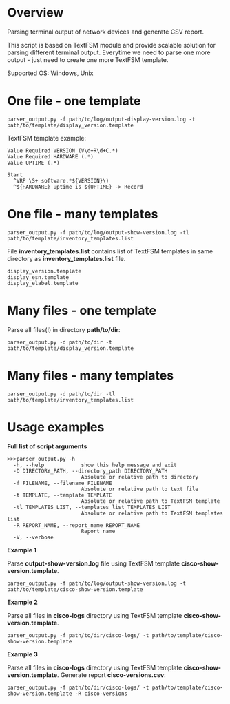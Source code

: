 # Overview
Parsing terminal output of network devices and generate CSV report.

This script is based on TextFSM module and provide scalable solution for parsing different terminal output. Everytime we need to parse one more output - just need to create one more TextFSM template.

Supported OS: Windows, Unix

# One file - one template

    parser_output.py -f path/to/log/output-display-version.log -t path/to/template/display_version.template
    
TextFSM template example: 
    
    Value Required VERSION (V\d+R\d+C.*)
    Value Required HARDWARE (.*)
    Value UPTIME (.*)

    Start
      ^VRP \S+ software.*${VERSION}\) 
      ^${HARDWARE} uptime is ${UPTIME} -> Record

# One file - many templates

    parser_output.py -f path/to/log/output-show-version.log -tl path/to/template/inventory_templates.list

File **inventory_templates.list** contains list of TextFSM templates in same directory as **inventory_templates.list** file.
    
    display_version.template
    display_esn.template
    display_elabel.template

# Many files - one template

Parse all files(!) in directory **path/to/dir**:

    parser_output.py -d path/to/dir -t path/to/template/display_version.template
    
# Many files - many templates

    parser_output.py -d path/to/dir -tl path/to/template/inventory_templates.list

# Usage examples

**Full list of script arguments**

    >>>parser_output.py -h
      -h, --help            show this help message and exit
      -D DIRECTORY_PATH, --directory_path DIRECTORY_PATH
                            Absolute or relative path to directory
      -f FILENAME, --filename FILENAME
                            Absolute or relative path to text file
      -t TEMPLATE, --template TEMPLATE
                            Absolute or relative path to TextFSM template
      -tl TEMPLATES_LIST, --templates_list TEMPLATES_LIST
                            Absolute or relative path to TextFSM templates list
      -R REPORT_NAME, --report_name REPORT_NAME
                            Report name
      -V, --verbose


**Example 1**

Parse **output-show-version.log** file using TextFSM template **cisco-show-version.template**.
    
    parser_output.py -f path/to/log/output-show-version.log -t path/to/template/cisco-show-version.template

**Example 2**

Parse all files in **cisco-logs** directory using TextFSM template **cisco-show-version.template**.
    
    parser_output.py -f path/to/dir/cisco-logs/ -t path/to/template/cisco-show-version.template

**Example 3**

Parse all files in **cisco-logs** directory using TextFSM template **cisco-show-version.template**.
Generate report **cisco-versions.csv**:

    parser_output.py -f path/to/dir/cisco-logs/ -t path/to/template/cisco-show-version.template -R cisco-versions
